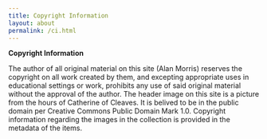 ```yaml
---
title: Copyright Information
layout: about
permalink: /ci.html
---
```

**Copyright Information**

The author of all original material on this site (Alan Morris) reserves the copyright on all work created by them, and excepting appropriate uses in educational settings or work, prohibits any use of said original material without the approval of the author. 
The header image on this site is a picture from the hours of Catherine of Cleaves. It is belived to be in the public domain per Creative Commons Public Domain Mark 1.0.
Copyright information regarding the images in the collection is provided in the metadata of the items.
